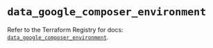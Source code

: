# `data_google_composer_environment`

Refer to the Terraform Registry for docs: [`data_google_composer_environment`](https://registry.terraform.io/providers/hashicorp/google/6.7.0/docs/data-sources/composer_environment).
